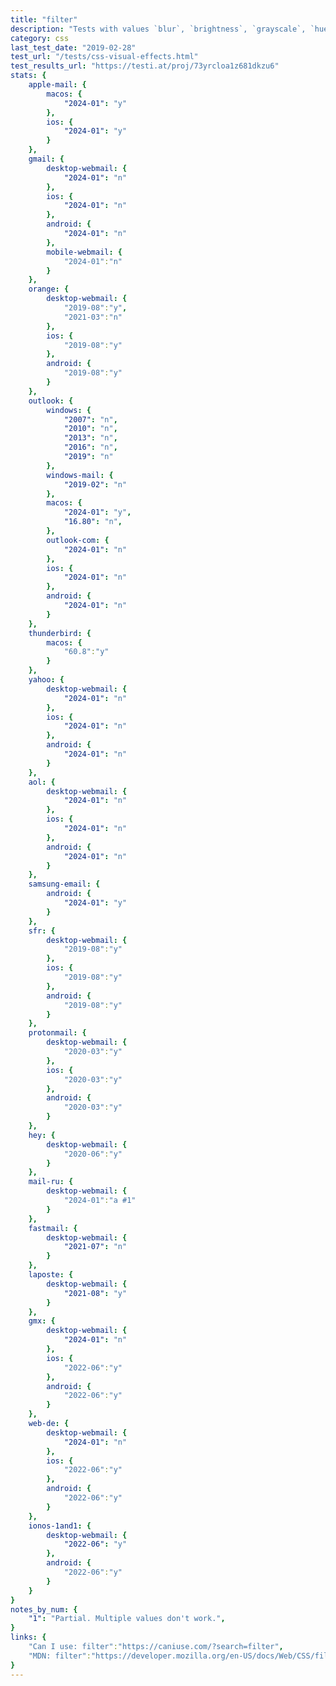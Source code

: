 ```yaml
---
title: "filter"
description: "Tests with values `blur`, `brightness`, `grayscale`, `hue-rotate`, `invert`, `opacity`, `saturate`, `sepia` and `shadow`."
category: css
last_test_date: "2019-02-28"
test_url: "/tests/css-visual-effects.html"
test_results_url: "https://testi.at/proj/73yrcloa1z681dkzu6"
stats: {
	apple-mail: {
		macos: {
			"2024-01": "y"
		},
		ios: {
			"2024-01": "y"
		}
	},
	gmail: {
		desktop-webmail: {
			"2024-01": "n"
		},
		ios: {
			"2024-01": "n"
		},
		android: {
			"2024-01": "n"
		},
        mobile-webmail: {
            "2024-01":"n"
        }
	},
    orange: {
        desktop-webmail: {
            "2019-08":"y",
            "2021-03":"n"
        },
        ios: {
            "2019-08":"y"
        },
        android: {
            "2019-08":"y"
        }
    },
	outlook: {
		windows: {
			"2007": "n",
			"2010": "n",
			"2013": "n",
			"2016": "n",
			"2019": "n"
		},
		windows-mail: {
			"2019-02": "n"
		},
		macos: {
			"2024-01": "y",
            "16.80": "n",
		},
		outlook-com: {
			"2024-01": "n"
		},
		ios: {
			"2024-01": "n"
		},
		android: {
			"2024-01": "n"
		}
	},
    thunderbird: {
        macos: {
            "60.8":"y"
        }
    },
	yahoo: {
		desktop-webmail: {
			"2024-01": "n"
		},
		ios: {
			"2024-01": "n"
		},
		android: {
			"2024-01": "n"
		}
	},
	aol: {
		desktop-webmail: {
			"2024-01": "n"
		},
		ios: {
			"2024-01": "n"
		},
		android: {
			"2024-01": "n"
		}
	},
	samsung-email: {
		android: {
			"2024-01": "y"
		}
	},
    sfr: {
        desktop-webmail: {
            "2019-08":"y"
        },
        ios: {
            "2019-08":"y"
        },
        android: {
            "2019-08":"y"
        }
    },
    protonmail: {
        desktop-webmail: {
            "2020-03":"y"
        },
        ios: {
            "2020-03":"y"
        },
        android: {
            "2020-03":"y"
        }
    },
    hey: {
        desktop-webmail: {
            "2020-06":"y"
        }
    },
    mail-ru: {
        desktop-webmail: {
            "2024-01":"a #1"
        }
    },
	fastmail: {
		desktop-webmail: {
			"2021-07": "n"
		}
	},
    laposte: {
        desktop-webmail: {
            "2021-08": "y"
        }
    },
    gmx: {
        desktop-webmail: {
            "2024-01": "n"
        },
        ios: {
            "2022-06":"y"
        },
        android: {
            "2022-06":"y"
        }
    },
    web-de: {
        desktop-webmail: {
            "2024-01": "n"
        },
        ios: {
            "2022-06":"y"
        },
        android: {
            "2022-06":"y"
        }
    },
    ionos-1and1: {
        desktop-webmail: {
            "2022-06": "y"
        },
        android: {
            "2022-06":"y"
        }
    }
}
notes_by_num: {
    "1": "Partial. Multiple values don't work.",
}
links: {
    "Can I use: filter":"https://caniuse.com/?search=filter",
    "MDN: filter":"https://developer.mozilla.org/en-US/docs/Web/CSS/filter"
}
---
```

